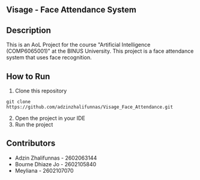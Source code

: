 ## Visage - Face Attendance System

## Description

This is an AoL Project for the course "Artificial Intelligence (COMP6065001)" at the BINUS University. This project is a face attendance system that uses face recognition.

## How to Run

1. Clone this repository

```
git clone https://github.com/adzinzhalifunnas/Visage_Face_Attendance.git
```

2. Open the project in your IDE
3. Run the project

## Contributors

- Adzin Zhalifunnas - 2602063144
- Bourne Dhiaze Jo - 2602105840
- Meyliana - 2602107070
